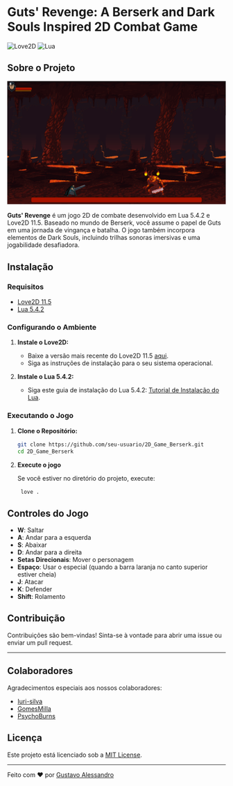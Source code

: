 # Guts' Revenge: A Berserk and Dark Souls Inspired 2D Combat Game

![Love2D](https://img.shields.io/badge/Love2D-11.5-blue)
![Lua](https://img.shields.io/badge/Lua-5.4.2-blue)

## Sobre o Projeto

![Screenshot do Jogo](./imagens/banner/banner.PNG)

**Guts' Revenge** é um jogo 2D de combate desenvolvido em Lua 5.4.2 e Love2D 11.5. Baseado no mundo de Berserk, você assume o papel de Guts em uma jornada de vingança e batalha. O jogo também incorpora elementos de Dark Souls, incluindo trilhas sonoras imersivas e uma jogabilidade desafiadora.

## Instalação

### Requisitos

- [Love2D 11.5](https://love2d.org/)
- [Lua 5.4.2](https://www.lua.org/)

### Configurando o Ambiente

1. **Instale o Love2D:**
   - Baixe a versão mais recente do Love2D 11.5 [aqui](https://love2d.org/).
   - Siga as instruções de instalação para o seu sistema operacional.

2. **Instale o Lua 5.4.2:**
   - Siga este guia de instalação do Lua 5.4.2: [Tutorial de Instalação do Lua](https://www.youtube.com/watch?v=zXW7YqoMUpA).

### Executando o Jogo

1. **Clone o Repositório:**

   ```sh
   git clone https://github.com/seu-usuario/2D_Game_Berserk.git
   cd 2D_Game_Berserk

2. **Execute o jogo**
    
    Se você estiver no diretório do projeto, execute:
    
        love .

## Controles do Jogo

- **W**: Saltar
- **A**: Andar para a esquerda
- **S**: Abaixar
- **D**: Andar para a direita
- **Setas Direcionais**: Mover o personagem
- **Espaço**: Usar o especial (quando a barra laranja no canto superior estiver cheia)
- **J**: Atacar
- **K**: Defender
- **Shift**: Rolamento

## Contribuição

Contribuições são bem-vindas! Sinta-se à vontade para abrir uma issue ou enviar um pull request.

---

## Colaboradores

Agradecimentos especiais aos nossos colaboradores:

- [Iuri-silva](https://github.com/Iuri-silva)
- [GomesMilla](https://github.com/GomesMilla)
- [PsychoBurns](https://github.com/PsychoBurns)

## Licença

Este projeto está licenciado sob a [MIT License](LICENSE).

---

Feito com ❤️ por [Gustavo Alessandro](https://github.com/GustSilvaJR)

